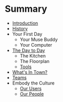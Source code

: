 # Summary

* [Introduction](README.md)
* [History](history.md)
* Your First Day
   * Your Muse Buddy
   * Your Computer
* [The Day to Day](the_day_to_day.md)
   * The Kitchen
   * The Floorplan
   * [Tools](tools.md)
* [What's In Town?](whats_in_town.md)
* [Teams](teams.md)
* Embody the Culture
   * [Our Users](our_users.md)
   * [Our People](our_people.md)

